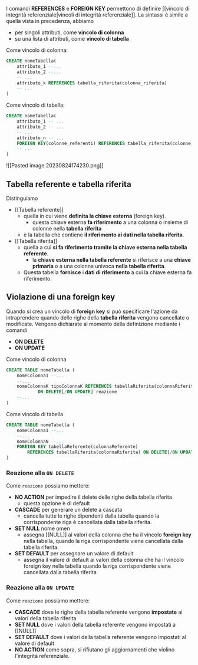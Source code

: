 I comandi **REFERENCES** e **FOREIGN KEY** permettono di definire [[vincolo di integrità referenziale|vincoli di integrità referenziale]].
La sintassi è simile a quella vista in precedenza, abbiamo
- per singoli attributi, come **vincolo di colonna**
- su una lista di attributi, come **vincolo di tabella**

Come vincolo di colonna:
```sql
CREATE nomeTabella(
	attributo_1 --...
	attributo_2 --...
	-- ...
	attributo_k REFERENCES tabella_riferita(colonna_riferita)
	-- ... 
)
```

Come vincolo di tabella:
```sql
CREATE nomeTabella(
	attributo_1 -- ...
	attributo_2 -- ...
	-- ...
	attributo_n -- ...
	FOREIGN KEY(colonne_referenti) REFERENCES tabella_riferita(colonne_riferite)
	-- ... 
)
```

![[Pasted image 20230824174230.png]]
## Tabella referente e tabella riferita
Distinguiamo 
- [[Tabella referente]]
	- quella in cui viene **definita la chiave esterna** (foreign key). 
		- questa chiave esterna **fa riferimento** a una colonna o insieme di colonne nella **tabella riferita**
	- è la tabella che contiene **il riferimento ai dati nella tabella riferita**.
- [[Tabella riferita]]
	- quella a cui **si fa riferimento tramite la chiave esterna nella tabella referente**. 
		- la **chiave esterna nella tabella referente** si riferisce a una **chiave primaria** o a una colonna univoca **nella tabella riferita**. 
	- Questa tabella **fornisce** i **dati di riferimento** a cui la chiave esterna fa riferimento.


## Violazione di una foreign key
Quando si crea un vincolo di **foreign key** si può specificare l'azione da intraprendere quando delle righe della **tabella riferita** vengono cancellate o modificate. Vengono dichiarate al momento della definizione mediante i comandi
- **ON DELETE**
- **ON UPDATE**

Come vincolo di colonna
```sql
CREATE TABLE nomeTabella (
	nomeColonna1 --...
	--...
	nomeColonnaK tipoColonnaK REFERENCES tabellaRiferita(colonnaRiferita)
			ON DELETE[/ON UPDATE] reazione
	--...
)
```

Come vincolo di tabella
```sql
CREATE TABLE nomeTabella (
	nomeColonna1 --...
	--...
	nomeColonnaN --... 
	FOREIGN KEY tabellaReferente(colonnaReferente) 
		REFERENCES tabellaRiferita(colonnaRiferita) ON DELETE[/ON UPDATE] reazione
)
```

### Reazione alla `ON DELETE`

Come `reazione` possiamo mettere:
- **NO ACTION** per impedire il delete delle righe della tabella riferita 
	- questa opzione è di default
- **CASCADE** per generare un delete a cascata
	- cancella tutte le righe dipendenti dalla tabella quando la corrispondente riga è cancellata dalla tabella riferita.
- **SET NULL** nome omen
	- assegna [[NULL]] ai valori della colonna che ha il vincolo **foreign key** nella tabella, quando la riga corrispondente viene cancellata dalla tabella riferita.
- **SET DEFAULT** per assegnare un valore di default
	- assegna il valore di default ai valori della colonna che ha il vincolo foreign key nella tabella quando la riga corrispondente viene cancellata dalla tabella riferita.

### Reazione alla `ON UPDATE`
Come `reazione` possiamo mettere:
- **CASCADE** dove le righe della tabella referente vengono **impostate** ai valori della tabella riferita
- **SET NULL** dove i valori della tabella referente vengono impostati a [[NULL]]
- **SET DEFAULT** dove i valori della tabella referente vengono impostati al valore di default
- **NO ACTION** come sopra, si rifiutano gli aggiornamenti che violino l'integrità referenziale.